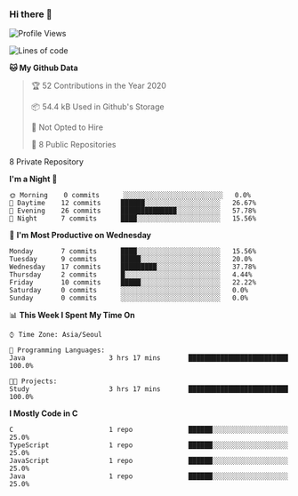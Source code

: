 

### Hi there 👋

<!--
**anf36/anf36** is a ✨ _special_ ✨ repository because its `README.md` (this file) appears on your GitHub profile.

Here are some ideas to get you started:

- 🔭 I’m currently working on ...
- 🌱 I’m currently learning ...
- 👯 I’m looking to collaborate on ...
- 🤔 I’m looking for help with ...
- 💬 Ask me about ...
- 📫 How to reach me: ...
- 😄 Pronouns: ...
- ⚡ Fun fact: ...
-->
<!--START_SECTION:waka-->
![Profile Views](http://img.shields.io/badge/Profile%20Views-2-blue)

![Lines of code](https://img.shields.io/badge/From%20Hello%20World%20I%27ve%20Written-2.2%20million%20lines%20of%20code-blue)

**🐱 My Github Data** 

> 🏆 52 Contributions in the Year 2020
 > 
> 📦 54.4 kB Used in Github's Storage 
 > 
> 🚫 Not Opted to Hire
 > 
> 📜 8 Public Repositories 
 > 
8 Private Repository 
 > 
**I'm a Night 🦉** 

```text
🌞 Morning    0 commits      ░░░░░░░░░░░░░░░░░░░░░░░░░   0.0% 
🌆 Daytime    12 commits     ██████░░░░░░░░░░░░░░░░░░░   26.67% 
🌃 Evening    26 commits     ██████████████░░░░░░░░░░░   57.78% 
🌙 Night      7 commits      ████░░░░░░░░░░░░░░░░░░░░░   15.56%

```
📅 **I'm Most Productive on Wednesday** 

```text
Monday       7 commits      ████░░░░░░░░░░░░░░░░░░░░░   15.56% 
Tuesday      9 commits      █████░░░░░░░░░░░░░░░░░░░░   20.0% 
Wednesday    17 commits     █████████░░░░░░░░░░░░░░░░   37.78% 
Thursday     2 commits      █░░░░░░░░░░░░░░░░░░░░░░░░   4.44% 
Friday       10 commits     █████░░░░░░░░░░░░░░░░░░░░   22.22% 
Saturday     0 commits      ░░░░░░░░░░░░░░░░░░░░░░░░░   0.0% 
Sunday       0 commits      ░░░░░░░░░░░░░░░░░░░░░░░░░   0.0%

```


📊 **This Week I Spent My Time On** 

```text
⌚︎ Time Zone: Asia/Seoul

💬 Programming Languages: 
Java                     3 hrs 17 mins       █████████████████████████   100.0%

🐱‍💻 Projects: 
Study                    3 hrs 17 mins       █████████████████████████   100.0%

```

**I Mostly Code in C** 

```text
C                        1 repo              ██████░░░░░░░░░░░░░░░░░░░   25.0% 
TypeScript               1 repo              ██████░░░░░░░░░░░░░░░░░░░   25.0% 
JavaScript               1 repo              ██████░░░░░░░░░░░░░░░░░░░   25.0% 
Java                     1 repo              ██████░░░░░░░░░░░░░░░░░░░   25.0%

```



<!--END_SECTION:waka-->
